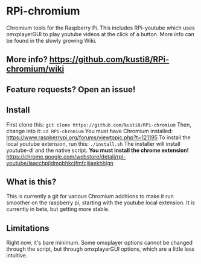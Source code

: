 # RPi-chromium 
Chromium tools for the Raspberry Pi. This includes RPi-youtube which uses omxplayerGUI to play youtube videos at the click of a button. More info can be found in the slowly growing Wiki.

## More info? https://github.com/kusti8/RPi-chromium/wiki

## Feature requests? Open an issue! 

## Install
First clone this: `git clone https://github.com/kusti8/RPi-chromium`
Then, change into it: `cd RPi-chromium`
You must have Chromium installed: https://www.raspberrypi.org/forums/viewtopic.php?t=121195
To install the local youtube extension, run this:
`./install.sh`
The installer will install youtube-dl and the native script. **You must install the chrome extension!** https://chrome.google.com/webstore/detail/rpi-youtube/laacchpjldmpbhkcjfmfcjijaekhhlgn

## What is this?
This is currently a git for various Chromium additions to make it run smoother on the raspberry pi, starting with the youtube local extension. It is currently in beta, but getting more stable.

## Limitations
Right now, it's bare minimum. Some omxplayer options cannot be changed through the script, but through omxplayerGUI options, which are a little less intuitive. 
